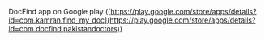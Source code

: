 DocFind app on Google play ([https://play.google.com/store/apps/details?id=com.kamran.find_my_doc](https://play.google.com/store/apps/details?id=com.docfind.pakistandoctors))
